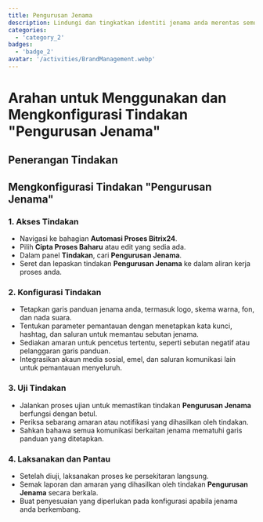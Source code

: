 ```yaml
---
title: Pengurusan Jenama
description: Lindungi dan tingkatkan identiti jenama anda merentas semua saluran.
categories: 
  - 'category_2'
badges: 
  - 'badge_2'
avatar: '/activities/BrandManagement.webp'
---
```

# Arahan untuk Menggunakan dan Mengkonfigurasi Tindakan "Pengurusan Jenama"

## Penerangan Tindakan

## **Mengkonfigurasi Tindakan "Pengurusan Jenama"**

### 1. Akses Tindakan
- Navigasi ke bahagian **Automasi Proses Bitrix24**.
- Pilih **Cipta Proses Baharu** atau edit yang sedia ada.
- Dalam panel **Tindakan**, cari **Pengurusan Jenama**.
- Seret dan lepaskan tindakan **Pengurusan Jenama** ke dalam aliran kerja proses anda.

### 2. Konfigurasi Tindakan
- Tetapkan garis panduan jenama anda, termasuk logo, skema warna, fon, dan nada suara.
- Tentukan parameter pemantauan dengan menetapkan kata kunci, hashtag, dan saluran untuk memantau sebutan jenama.
- Sediakan amaran untuk pencetus tertentu, seperti sebutan negatif atau pelanggaran garis panduan.
- Integrasikan akaun media sosial, emel, dan saluran komunikasi lain untuk pemantauan menyeluruh.

### 3. Uji Tindakan
- Jalankan proses ujian untuk memastikan tindakan **Pengurusan Jenama** berfungsi dengan betul.
- Periksa sebarang amaran atau notifikasi yang dihasilkan oleh tindakan.
- Sahkan bahawa semua komunikasi berkaitan jenama mematuhi garis panduan yang ditetapkan.

### 4. Laksanakan dan Pantau
- Setelah diuji, laksanakan proses ke persekitaran langsung.
- Semak laporan dan amaran yang dihasilkan oleh tindakan **Pengurusan Jenama** secara berkala.
- Buat penyesuaian yang diperlukan pada konfigurasi apabila jenama anda berkembang.